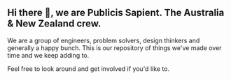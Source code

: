 ## Hi there 👋, we are Publicis Sapient. The Australia & New Zealand crew.

We are a group of engineers, problem solvers, design thinkers and generally a happy bunch. This is our repository of things we've made over time and we keep adding to. 

Feel free to look around and get involved if you'd like to. 
